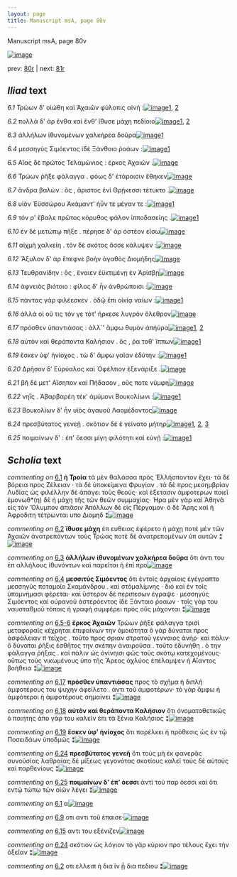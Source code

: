 ```yaml
---
layout: page
title: Manuscript msA, page 80v
---
```


Manuscript msA, page 80v

[![image](http://www.homermultitext.org/iipsrv?OBJ=IIP,1.0&FIF=/project/homer/pyramidal/deepzoom/hmt/vaimg/2017a/VA080VN_0583.tif&WID=100&CVT=JPEG)](http://www.homermultitext.org/ict2/?urn=urn:cite2:hmt:vaimg.2017a:VA080VN_0583)

prev:  [80r](../80r) | next:  [81r](../81r)

## *Iliad* text

*6.1* <a id="6.1"/> Τρώων δ' οἰώθη καὶ Ἀχαιῶν φύλοπις αἰνή :[![image](http://www.homermultitext.org/iipsrv?OBJ=IIP,1.0&FIF=/project/homer/pyramidal/deepzoom/hmt/vaimg/2017a/VA080VN_0583.tif&RGN=0.377,0.2111,0.493,0.0285&WID=1000&CVT=JPEG)](http://www.homermultitext.org/ict2/?urn=urn:cite2:hmt:vaimg.2017a:VA080VN_0583@0.377,0.2111,0.493,0.0285)[1](#msA_6.1), [2](#msAil_6.A1)

*6.2* <a id="6.2"/> πολλὰ δ' ὰρ ἔνθα καὶ ἔνθ' ἴ̈θυσε μάχη πεδίοιο[![image](http://www.homermultitext.org/iipsrv?OBJ=IIP,1.0&FIF=/project/homer/pyramidal/deepzoom/hmt/vaimg/2017a/VA080VN_0583.tif&RGN=0.388,0.2307,0.493,0.0255&WID=1000&CVT=JPEG)](http://www.homermultitext.org/ict2/?urn=urn:cite2:hmt:vaimg.2017a:VA080VN_0583@0.388,0.2307,0.493,0.0255)[1](#msA_6.2), [2](#msAint_6.162)

*6.3* <a id="6.3"/> ἀλλήλων ἰ̈θυνομένων χαλκήρεα δοῦρα[![image](http://www.homermultitext.org/iipsrv?OBJ=IIP,1.0&FIF=/project/homer/pyramidal/deepzoom/hmt/vaimg/2017a/VA080VN_0583.tif&RGN=0.39,0.2502,0.493,0.0255&WID=1000&CVT=JPEG)](http://www.homermultitext.org/ict2/?urn=urn:cite2:hmt:vaimg.2017a:VA080VN_0583@0.39,0.2502,0.493,0.0255)[1](#msA_6.3)

*6.4* <a id="6.4"/> μεσσηγὺς Σιμόεντος ἰ̈δὲ Ξάνθοιο ῥοάων :[![image](http://www.homermultitext.org/iipsrv?OBJ=IIP,1.0&FIF=/project/homer/pyramidal/deepzoom/hmt/vaimg/2017a/VA080VN_0583.tif&RGN=0.397,0.272,0.493,0.0255&WID=1000&CVT=JPEG)](http://www.homermultitext.org/ict2/?urn=urn:cite2:hmt:vaimg.2017a:VA080VN_0583@0.397,0.272,0.493,0.0255)[1](#msA_6.4)

*6.5* <a id="6.5"/> Αἴας δὲ πρῶτος Τελαμώνιος : έρκος Ἀχαιῶν .[![image](http://www.homermultitext.org/iipsrv?OBJ=IIP,1.0&FIF=/project/homer/pyramidal/deepzoom/hmt/vaimg/2017a/VA080VN_0583.tif&RGN=0.401,0.2885,0.493,0.0255&WID=1000&CVT=JPEG)](http://www.homermultitext.org/ict2/?urn=urn:cite2:hmt:vaimg.2017a:VA080VN_0583@0.401,0.2885,0.493,0.0255)

*6.6* <a id="6.6"/> Τρώων ῥῆξε φάλαγγα . φόως δ' ἑτάροισιν ἔθηκεν[![image](http://www.homermultitext.org/iipsrv?OBJ=IIP,1.0&FIF=/project/homer/pyramidal/deepzoom/hmt/vaimg/2017a/VA080VN_0583.tif&RGN=0.406,0.3073,0.493,0.0285&WID=1000&CVT=JPEG)](http://www.homermultitext.org/ict2/?urn=urn:cite2:hmt:vaimg.2017a:VA080VN_0583@0.406,0.3073,0.493,0.0285)

*6.7* <a id="6.7"/> ἄνδρα βαλὼν : ὃς , ἄριστος ἐνὶ Θρῄκεσσι τέτυκτο .[![image](http://www.homermultitext.org/iipsrv?OBJ=IIP,1.0&FIF=/project/homer/pyramidal/deepzoom/hmt/vaimg/2017a/VA080VN_0583.tif&RGN=0.405,0.3246,0.493,0.0285&WID=1000&CVT=JPEG)](http://www.homermultitext.org/ict2/?urn=urn:cite2:hmt:vaimg.2017a:VA080VN_0583@0.405,0.3246,0.493,0.0285)

*6.8* <a id="6.8"/> υἱὸν Ἐϋσσώρου Ἀκάμαντ' ἠΰν τε μέγαν τε :[![image](http://www.homermultitext.org/iipsrv?OBJ=IIP,1.0&FIF=/project/homer/pyramidal/deepzoom/hmt/vaimg/2017a/VA080VN_0583.tif&RGN=0.405,0.3426,0.493,0.0285&WID=1000&CVT=JPEG)](http://www.homermultitext.org/ict2/?urn=urn:cite2:hmt:vaimg.2017a:VA080VN_0583@0.405,0.3426,0.493,0.0285)[1](#msAil_6.A2)

*6.9* <a id="6.9"/> τόν ρ' ἔβαλε πρῶτος κόρυθος φάλον ἱπποδασείης .[![image](http://www.homermultitext.org/iipsrv?OBJ=IIP,1.0&FIF=/project/homer/pyramidal/deepzoom/hmt/vaimg/2017a/VA080VN_0583.tif&RGN=0.414,0.3629,0.455,0.0285&WID=1000&CVT=JPEG)](http://www.homermultitext.org/ict2/?urn=urn:cite2:hmt:vaimg.2017a:VA080VN_0583@0.414,0.3629,0.455,0.0285)[1](#msAim_6.206)

*6.10* <a id="6.10"/> ἐν δὲ μετώπῳ πῆξε . πέρησε δ' ὰρ ὀστέον εἴσω[![image](http://www.homermultitext.org/iipsrv?OBJ=IIP,1.0&FIF=/project/homer/pyramidal/deepzoom/hmt/vaimg/2017a/VA080VN_0583.tif&RGN=0.43,0.3824,0.455,0.0285&WID=1000&CVT=JPEG)](http://www.homermultitext.org/ict2/?urn=urn:cite2:hmt:vaimg.2017a:VA080VN_0583@0.43,0.3824,0.455,0.0285)

*6.11* <a id="6.11"/> αἰχμὴ χαλκείη . τὸν δὲ σκότος ὄσσε κάλυψεν :[![image](http://www.homermultitext.org/iipsrv?OBJ=IIP,1.0&FIF=/project/homer/pyramidal/deepzoom/hmt/vaimg/2017a/VA080VN_0583.tif&RGN=0.433,0.4027,0.455,0.0285&WID=1000&CVT=JPEG)](http://www.homermultitext.org/ict2/?urn=urn:cite2:hmt:vaimg.2017a:VA080VN_0583@0.433,0.4027,0.455,0.0285)

*6.12* <a id="6.12"/> Ἄξυλον δ' ὰρ ἔπεφνε βοὴν ἀγαθὸς Διομήδης[![image](http://www.homermultitext.org/iipsrv?OBJ=IIP,1.0&FIF=/project/homer/pyramidal/deepzoom/hmt/vaimg/2017a/VA080VN_0583.tif&RGN=0.431,0.4215,0.455,0.0285&WID=1000&CVT=JPEG)](http://www.homermultitext.org/ict2/?urn=urn:cite2:hmt:vaimg.2017a:VA080VN_0583@0.431,0.4215,0.455,0.0285)

*6.13* <a id="6.13"/> Τευθρανίδην : ὃς , ἔναιεν ἐϋκτιμένῃ ἐν Ἀρίσβῃ[![image](http://www.homermultitext.org/iipsrv?OBJ=IIP,1.0&FIF=/project/homer/pyramidal/deepzoom/hmt/vaimg/2017a/VA080VN_0583.tif&RGN=0.431,0.441,0.455,0.0285&WID=1000&CVT=JPEG)](http://www.homermultitext.org/ict2/?urn=urn:cite2:hmt:vaimg.2017a:VA080VN_0583@0.431,0.441,0.455,0.0285)

*6.14* <a id="6.14"/> ἀφνειὸς βιότοιο : φίλος δ' ἦν ἀνθρώποισι :[![image](http://www.homermultitext.org/iipsrv?OBJ=IIP,1.0&FIF=/project/homer/pyramidal/deepzoom/hmt/vaimg/2017a/VA080VN_0583.tif&RGN=0.43,0.4591,0.455,0.0285&WID=1000&CVT=JPEG)](http://www.homermultitext.org/ict2/?urn=urn:cite2:hmt:vaimg.2017a:VA080VN_0583@0.43,0.4591,0.455,0.0285)

*6.15* <a id="6.15"/> πάντας γὰρ φιλέεσκεν . ὁδῷ ἔπι οἰκίᾳ ναίων :[![image](http://www.homermultitext.org/iipsrv?OBJ=IIP,1.0&FIF=/project/homer/pyramidal/deepzoom/hmt/vaimg/2017a/VA080VN_0583.tif&RGN=0.426,0.4763,0.455,0.0285&WID=1000&CVT=JPEG)](http://www.homermultitext.org/ict2/?urn=urn:cite2:hmt:vaimg.2017a:VA080VN_0583@0.426,0.4763,0.455,0.0285)[1](#msAim_6.207)

*6.16* <a id="6.16"/> ἀλλά οἱ οὔ τις τόν γε τότ' ήρκεσε λυγρὸν ὄλεθρον[![image](http://www.homermultitext.org/iipsrv?OBJ=IIP,1.0&FIF=/project/homer/pyramidal/deepzoom/hmt/vaimg/2017a/VA080VN_0583.tif&RGN=0.424,0.4974,0.455,0.0285&WID=1000&CVT=JPEG)](http://www.homermultitext.org/ict2/?urn=urn:cite2:hmt:vaimg.2017a:VA080VN_0583@0.424,0.4974,0.455,0.0285)

*6.17* <a id="6.17"/> πρόσθεν ὑπαντιάσας : ἀλλ`' ἄμφω θυμὸν ἀπήύρα[![image](http://www.homermultitext.org/iipsrv?OBJ=IIP,1.0&FIF=/project/homer/pyramidal/deepzoom/hmt/vaimg/2017a/VA080VN_0583.tif&RGN=0.427,0.5139,0.455,0.0285&WID=1000&CVT=JPEG)](http://www.homermultitext.org/ict2/?urn=urn:cite2:hmt:vaimg.2017a:VA080VN_0583@0.427,0.5139,0.455,0.0285)[1](#msA_6.6), [2](#msAim_6.208)

*6.18* <a id="6.18"/> αὐτὸν καὶ θεράποντα Καλήσιον . ὅς , ῥα τοθ' ἵππων[![image](http://www.homermultitext.org/iipsrv?OBJ=IIP,1.0&FIF=/project/homer/pyramidal/deepzoom/hmt/vaimg/2017a/VA080VN_0583.tif&RGN=0.43,0.5342,0.455,0.0285&WID=1000&CVT=JPEG)](http://www.homermultitext.org/ict2/?urn=urn:cite2:hmt:vaimg.2017a:VA080VN_0583@0.43,0.5342,0.455,0.0285)[1](#msA_6.7)

*6.19* <a id="6.19"/> ἔσκεν ὑφ' ἡνίοχος . τὼ δ' ἄμφω γαῖαν ἐδύτην :[![image](http://www.homermultitext.org/iipsrv?OBJ=IIP,1.0&FIF=/project/homer/pyramidal/deepzoom/hmt/vaimg/2017a/VA080VN_0583.tif&RGN=0.431,0.5537,0.455,0.0285&WID=1000&CVT=JPEG)](http://www.homermultitext.org/ict2/?urn=urn:cite2:hmt:vaimg.2017a:VA080VN_0583@0.431,0.5537,0.455,0.0285)[1](#msA_6.8)

*6.20* <a id="6.20"/> Δρῆσον δ' Εὐρύαλος καὶ Ὀφέλτιον ἐξενάριξε .[![image](http://www.homermultitext.org/iipsrv?OBJ=IIP,1.0&FIF=/project/homer/pyramidal/deepzoom/hmt/vaimg/2017a/VA080VN_0583.tif&RGN=0.435,0.5725,0.455,0.0285&WID=1000&CVT=JPEG)](http://www.homermultitext.org/ict2/?urn=urn:cite2:hmt:vaimg.2017a:VA080VN_0583@0.435,0.5725,0.455,0.0285)

*6.21* <a id="6.21"/> βῆ δὲ μετ' Αἴσηπον καὶ Πήδασον , οὕς ποτε νύμφη[![image](http://www.homermultitext.org/iipsrv?OBJ=IIP,1.0&FIF=/project/homer/pyramidal/deepzoom/hmt/vaimg/2017a/VA080VN_0583.tif&RGN=0.437,0.589,0.455,0.0285&WID=1000&CVT=JPEG)](http://www.homermultitext.org/ict2/?urn=urn:cite2:hmt:vaimg.2017a:VA080VN_0583@0.437,0.589,0.455,0.0285)

*6.22* <a id="6.22"/> νηῒς . Ἀβαρβαρέη τέκ' ἀμύμονι Βουκολίωνι :[![image](http://www.homermultitext.org/iipsrv?OBJ=IIP,1.0&FIF=/project/homer/pyramidal/deepzoom/hmt/vaimg/2017a/VA080VN_0583.tif&RGN=0.437,0.6101,0.455,0.0285&WID=1000&CVT=JPEG)](http://www.homermultitext.org/ict2/?urn=urn:cite2:hmt:vaimg.2017a:VA080VN_0583@0.437,0.6101,0.455,0.0285)[1](#msAil_6.A3)

*6.23* <a id="6.23"/> Βουκολίων δ' ἦν υἱὸς ἀγαυοῦ Λαομέδοντος[![image](http://www.homermultitext.org/iipsrv?OBJ=IIP,1.0&FIF=/project/homer/pyramidal/deepzoom/hmt/vaimg/2017a/VA080VN_0583.tif&RGN=0.438,0.6281,0.455,0.0285&WID=1000&CVT=JPEG)](http://www.homermultitext.org/ict2/?urn=urn:cite2:hmt:vaimg.2017a:VA080VN_0583@0.438,0.6281,0.455,0.0285)

*6.24* <a id="6.24"/> πρεσβύτατος γενεῇ . σκότιον δέ ἑ γείνατο μήτηρ[![image](http://www.homermultitext.org/iipsrv?OBJ=IIP,1.0&FIF=/project/homer/pyramidal/deepzoom/hmt/vaimg/2017a/VA080VN_0583.tif&RGN=0.437,0.6454,0.455,0.0338&WID=1000&CVT=JPEG)](http://www.homermultitext.org/ict2/?urn=urn:cite2:hmt:vaimg.2017a:VA080VN_0583@0.437,0.6454,0.455,0.0338)[1](#msAint_6.163), [2](#msA_6.9), [3](#msAim_6.209)

*6.25* <a id="6.25"/> ποιμαίνων δ' : ἐπ' ὄεσσι μίγη φιλότητι καὶ εὐνῇ :[![image](http://www.homermultitext.org/iipsrv?OBJ=IIP,1.0&FIF=/project/homer/pyramidal/deepzoom/hmt/vaimg/2017a/VA080VN_0583.tif&RGN=0.435,0.6649,0.455,0.0255&WID=1000&CVT=JPEG)](http://www.homermultitext.org/ict2/?urn=urn:cite2:hmt:vaimg.2017a:VA080VN_0583@0.435,0.6649,0.455,0.0255)[1](#msA_6.10)

## *Scholia* text

*commenting on* [6.1](#6.1)  <a id="msA_6.1"/> **ἡ Τροία** τά μὲν θαλάσσα πρὸς Ἑλλήσποντον ἔχει· τὰ δὲ βόρεια προς Ζέλειαν · τὰ δὲ ὑποκείμενα Φρυγίαν . τὰ δὲ προς μεσημβρίαν Λυδίας ὡς φιλέλλην δὲ ἀπάγει τοὺς θεοὺς· καὶ ἐξετασιν ἀμφοτερων ποιεῖ ἐμονωθ*(η) δὲ ἡ μάχη τῆς τῶν θεῶν συμμαχίας· Ἡρα μὲν γὰρ καὶ Ἀθηνᾶ εἰς τὸν Ὄλυμπον ἀπιᾶσιν Ἀπόλλων δὲ εἰς Πέργαμον· ὁ δὲ Ἄρης καὶ ἡ Ἀφροδιτη τέτρωνται υπο Διομηδ ⁑[![image](http://www.homermultitext.org/iipsrv?OBJ=IIP,1.0&FIF=/project/homer/pyramidal/deepzoom/hmt/vaimg/2017a/VA080VN_0583.tif&RGN=0.16857038,0.10788382,0.69859985,0.05103734&WID=1000&CVT=JPEG)](http://www.homermultitext.org/ict2/?urn=urn:cite2:hmt:vaimg.2017a:VA080VN_0583@0.16857038,0.10788382,0.69859985,0.05103734)

*commenting on* [6.2](#6.2)  <a id="msA_6.2"/> **ἴθυσε μάχη** ἐπ ευθειας ἑφέρετο ἡ μάχῃ ποτὲ μὲν τῶν Ἀχαιῶν ἀνατρεπόντων τοὺς Τρώας ποτὲ δὲ ἀνατρεπομένων ὑπ αυτῶν ⁑[![image](http://www.homermultitext.org/iipsrv?OBJ=IIP,1.0&FIF=/project/homer/pyramidal/deepzoom/hmt/vaimg/2017a/VA080VN_0583.tif&RGN=0.16028003,0.15145228,0.69970523,0.02240664&WID=1000&CVT=JPEG)](http://www.homermultitext.org/ict2/?urn=urn:cite2:hmt:vaimg.2017a:VA080VN_0583@0.16028003,0.15145228,0.69970523,0.02240664)

*commenting on* [6.3](#6.3)  <a id="msA_6.3"/> **ἀλλήλων ἰθυνομένων χαλκήρεα δοῦρα** ὅτι ἀντι του ἐπ αλλήλους ἰθυνόντων καὶ παρεῖται ἡ ἐπί προ[![image](http://www.homermultitext.org/iipsrv?OBJ=IIP,1.0&FIF=/project/homer/pyramidal/deepzoom/hmt/vaimg/2017a/VA080VN_0583.tif&RGN=0.17133382,0.16721992,0.60574797,0.02116183&WID=1000&CVT=JPEG)](http://www.homermultitext.org/ict2/?urn=urn:cite2:hmt:vaimg.2017a:VA080VN_0583@0.17133382,0.16721992,0.60574797,0.02116183)

*commenting on* [6.4](#6.4)  <a id="msA_6.4"/> **μεσσιτὺς Σιμόεντος** ὅτι ἐντοῖς ἀρχαίοις ἐγέγραπτο μεσσηγῦς ποταμοῖο Σκαμάνδρου . καὶ στόμαλίμνης · διὸ καὶ ἐν τοῖς ὑπομνήμασι φέρεται· καὶ ὕστερον δὲ περιπεσων ἐγραψε · μεσσηγὺς Σιμόεντος καὶ οὐρανοῦ ἀστερόεντος ἱδὲ Ξάντοιο ῥοαων · τοῖς γὰρ του ναυσταθμοῦ τόποις ἡ γραφὴ συμφέρει πρὸς οὓς μάχονται ⁑[![image](http://www.homermultitext.org/iipsrv?OBJ=IIP,1.0&FIF=/project/homer/pyramidal/deepzoom/hmt/vaimg/2017a/VA080VN_0583.tif&RGN=0.15862196,0.17842324,0.70246868,0.08298755&WID=1000&CVT=JPEG)](http://www.homermultitext.org/ict2/?urn=urn:cite2:hmt:vaimg.2017a:VA080VN_0583@0.15862196,0.17842324,0.70246868,0.08298755)

*commenting on* [6.5-6](#6.5-6)  <a id="msA_6.5"/> **ἕρκος Ἀχαιῶν** Τρώων ῥῆξε φάλαγγα τρισὶ μεταφοραῖς κέχρηται ἐπιφαίνων την ὁμοιότητα ὃ γὰρ δύναται προς ἀσφάλειαν π τεῖχος . τοῦτο προς σριαν στρατοῦ γενναιος ἀνήρ· καὶ πάλιν· ὃ δύναται ῥῆξις ἐσθῆτος την σκέπην ἀναιροῦσα . τοῦτο ἐδυνήθη . ὁ την φάλαγγα ῥήξας . καὶ πάλιν ὡς ὀνίνηισι φῶς τοὺς σκότῳ κατεχομένους· οὕτως τοὺς νικωμένους ὑπο τῆς Ἄρεος ἀχλύος ἐπέλαμψεν ἡ Αἴαντος βοήθεια ⁑[![image](http://www.homermultitext.org/iipsrv?OBJ=IIP,1.0&FIF=/project/homer/pyramidal/deepzoom/hmt/vaimg/2017a/VA080VN_0583.tif&RGN=0.15641120,0.25518672,0.23323508,0.14813278&WID=1000&CVT=JPEG)](http://www.homermultitext.org/ict2/?urn=urn:cite2:hmt:vaimg.2017a:VA080VN_0583@0.15641120,0.25518672,0.23323508,0.14813278)

*commenting on* [6.17](#6.17)  <a id="msA_6.6"/> **πρόσθεν ὑπαντιάσας** προς τὸ σχῆμα ἡ διπλῆ ἀμφοτέρους του ψυχην ἀφείλετο . ἀντι τοῦ ἀμφοτέρων· τὸ γὰρ ἄμφω ἠ ἀμφότεροι ἠ ἀμφοτέρους σημαίνει ⁑[![image](http://www.homermultitext.org/iipsrv?OBJ=IIP,1.0&FIF=/project/homer/pyramidal/deepzoom/hmt/vaimg/2017a/VA080VN_0583.tif&RGN=0.15198968,0.39834025,0.23544584,0.08174274&WID=1000&CVT=JPEG)](http://www.homermultitext.org/ict2/?urn=urn:cite2:hmt:vaimg.2017a:VA080VN_0583@0.15198968,0.39834025,0.23544584,0.08174274)

*commenting on* [6.18](#6.18)  <a id="msA_6.7"/> **αὐτὸν καὶ θεράποντα Καλήσιον** ὅτι ὀνοματοθετικῶς ὁ ποιητης ἀπο γὰρ του καλεῖν ἐπι τὰ ξένια Καλήσιος ⁑[![image](http://www.homermultitext.org/iipsrv?OBJ=IIP,1.0&FIF=/project/homer/pyramidal/deepzoom/hmt/vaimg/2017a/VA080VN_0583.tif&RGN=0.15696389,0.46639004,0.23047163,0.04979253&WID=1000&CVT=JPEG)](http://www.homermultitext.org/ict2/?urn=urn:cite2:hmt:vaimg.2017a:VA080VN_0583@0.15696389,0.46639004,0.23047163,0.04979253)

*commenting on* [6.19](#6.19)  <a id="msA_6.8"/> **ἕσκεν ὑφ' ἡνίοχος** ὅτι παρέλκει ἡ πρόθεσις ὡς ἐν τῷ Ποσειδάων ὑποδμώς ⁑[![image](http://www.homermultitext.org/iipsrv?OBJ=IIP,1.0&FIF=/project/homer/pyramidal/deepzoom/hmt/vaimg/2017a/VA080VN_0583.tif&RGN=0.16525424,0.50995851,0.21610169,0.05020747&WID=1000&CVT=JPEG)](http://www.homermultitext.org/ict2/?urn=urn:cite2:hmt:vaimg.2017a:VA080VN_0583@0.16525424,0.50995851,0.21610169,0.05020747)

*commenting on* [6.24](#6.24)  <a id="msA_6.9"/> **πρεσβύτατος γενεῆ** ὅτι τοὺς μὴ ἐκ φανερᾶς συνοῦσίας λαθραίας δὲ μίξεως γεγονότας σκοτίους καλεῖ τοὺς δὲ αὐτοὺς καὶ παρθενίους ⁑[![image](http://www.homermultitext.org/iipsrv?OBJ=IIP,1.0&FIF=/project/homer/pyramidal/deepzoom/hmt/vaimg/2017a/VA080VN_0583.tif&RGN=0.19786293,0.69958506,0.67317612,0.04439834&WID=1000&CVT=JPEG)](http://www.homermultitext.org/ict2/?urn=urn:cite2:hmt:vaimg.2017a:VA080VN_0583@0.19786293,0.69958506,0.67317612,0.04439834)

*commenting on* [6.25](#6.25)  <a id="msA_6.10"/> **ποιμαίνων δ' έπ' ὁεσσι** ἀντὶ τοῦ παρ όεσσι καὶ ὅτι εντῷ τώπω τῶν οἰῶν λέγει ⁑[![image](http://www.homermultitext.org/iipsrv?OBJ=IIP,1.0&FIF=/project/homer/pyramidal/deepzoom/hmt/vaimg/2017a/VA080VN_0583.tif&RGN=0.34598379,0.72074689,0.49797347,0.02323651&WID=1000&CVT=JPEG)](http://www.homermultitext.org/ict2/?urn=urn:cite2:hmt:vaimg.2017a:VA080VN_0583@0.34598379,0.72074689,0.49797347,0.02323651)

*commenting on* [6.1](#6.1)  <a id="msAil_6.A1.comment"/> α[![image](http://www.homermultitext.org/iipsrv?OBJ=IIP,1.0&FIF=/project/homer/pyramidal/deepzoom/hmt/vaimg/2017a/VA080VN_0583.tif&RGN=0.662,0.2292,0.028,0.015&WID=1000&CVT=JPEG)](http://www.homermultitext.org/ict2/?urn=urn:cite2:hmt:vaimg.2017a:VA080VN_0583@0.662,0.2292,0.028,0.015)

*commenting on* [6.9](#6.9)  <a id="msAim_6.206.comment"/> οτι αντι τοῦ ἐπαισε·[![image](http://www.homermultitext.org/iipsrv?OBJ=IIP,1.0&FIF=/project/homer/pyramidal/deepzoom/hmt/vaimg/2017a/VA080VN_0583.tif&RGN=0.38854090,0.37261411,0.04366249,0.01908714&WID=1000&CVT=JPEG)](http://www.homermultitext.org/ict2/?urn=urn:cite2:hmt:vaimg.2017a:VA080VN_0583@0.38854090,0.37261411,0.04366249,0.01908714)

*commenting on* [6.15](#6.15)  <a id="msAim_6.207.comment"/> αντι του εξένιζεν[![image](http://www.homermultitext.org/iipsrv?OBJ=IIP,1.0&FIF=/project/homer/pyramidal/deepzoom/hmt/vaimg/2017a/VA080VN_0583.tif&RGN=0.39572587,0.48672199,0.04034635,0.01950207&WID=1000&CVT=JPEG)](http://www.homermultitext.org/ict2/?urn=urn:cite2:hmt:vaimg.2017a:VA080VN_0583@0.39572587,0.48672199,0.04034635,0.01950207)

*commenting on* [6.24](#6.24)  <a id="msAim_6.209.comment"/> σκότιον ὡς λόγιον τὸ γὰρ κύριον προ τέλους ἔχει τὴν ὀξεῖαν ⁑[![image](http://www.homermultitext.org/iipsrv?OBJ=IIP,1.0&FIF=/project/homer/pyramidal/deepzoom/hmt/vaimg/2017a/VA080VN_0583.tif&RGN=0.38577745,0.65062241,0.05140015,0.05643154&WID=1000&CVT=JPEG)](http://www.homermultitext.org/ict2/?urn=urn:cite2:hmt:vaimg.2017a:VA080VN_0583@0.38577745,0.65062241,0.05140015,0.05643154)

*commenting on* [6.2](#6.2)  <a id="msAint_6.162.comment"/> οτι ελλειπ ἡ δια ἵν ᾖ δια πεδιου ⁑[![image](http://www.homermultitext.org/iipsrv?OBJ=IIP,1.0&FIF=/project/homer/pyramidal/deepzoom/hmt/vaimg/2017a/VA080VN_0583.tif&RGN=0.83714075,0.22503458,0.03242447,0.02323651&WID=1000&CVT=JPEG)](http://www.homermultitext.org/ict2/?urn=urn:cite2:hmt:vaimg.2017a:VA080VN_0583@0.83714075,0.22503458,0.03242447,0.02323651)
